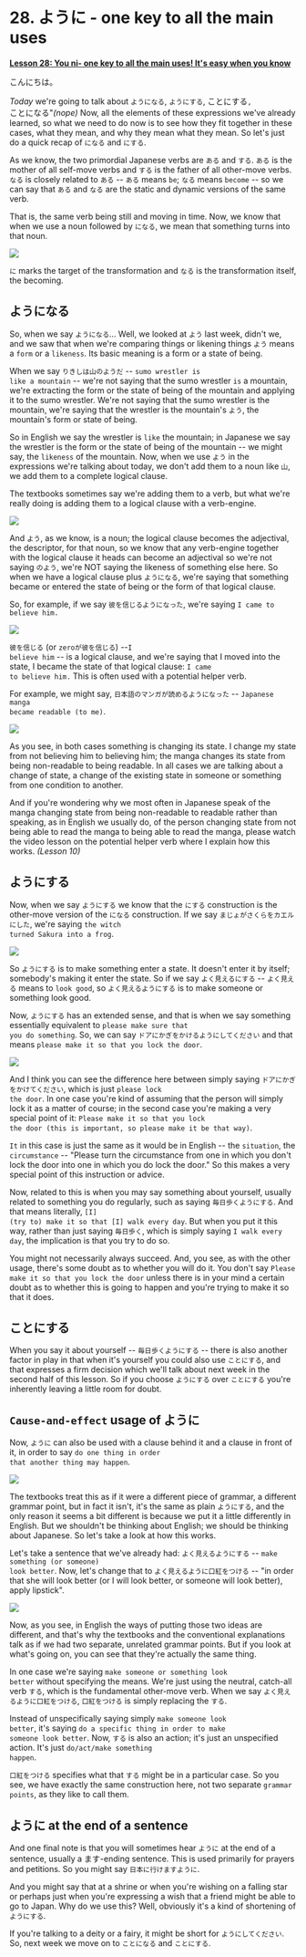 # **28. ように - one key to all the main uses**

[**Lesson 28: You ni- one key to all the main uses! It's easy when you know**](https://www.youtube.com/watch?v=IE7WgIOOGbM&list=PLg9uYxuZf8x_A-vcqqyOFZu06WlhnypWj&index=30&pp=iAQB)

こんにちは。

*Today* we're going to talk about <code>ようになる</code>, <code>ようにする</code>, ことにする<code>, </code>ことになる"*(nope)* Now, all the elements of these expressions we've already learned, so what we need to do now is to see how they fit together in these cases, what they mean, and why they mean what they mean. So let's just do a quick recap of <code>になる</code> and <code>にする</code>.

As we know, the two primordial Japanese verbs are <code>ある</code> and <code>する</code>. <code>ある</code> is the mother of all self-move verbs and <code>する</code> is the father of all other-move verbs. <code>なる</code> is closely related to <code>ある</code> -- <code>ある</code> means <code>be</code>; <code>なる</code> means <code>become</code> -- so we can say that <code>ある</code> and <code>なる</code> are the static and dynamic versions of the same verb.

That is, the same verb being still and moving in time. Now, we know that when we use a noun followed by <code>になる</code>, we mean that something turns into that noun.

![](media/image1038.webp)

<code>に</code> marks the target of the transformation and <code>なる</code> is the transformation itself, the becoming.

## ようになる

So, when we say <code>ようになる</code>... Well, we looked at <code>よう</code> last week, didn't we, and we saw that when we're comparing things or likening things <code>よう</code> means a <code>form</code> or a <code>likeness</code>. Its basic meaning is a form or a state of being.

When we say <code>りきしは山のようだ</code> -- <code>sumo wrestler is like a mountain</code> -- we're not saying that the sumo wrestler <code>is</code> a mountain, we're extracting the form or the state of being of the mountain and applying it to the sumo wrestler. We're not saying that the sumo wrestler is the mountain, we're saying that the wrestler is the mountain's <code>よう</code>, the mountain's form or state of being.

So in English we say the wrestler is <code>like</code> the mountain; in Japanese we say the wrestler is the form or the state of being of the mountain -- we might say, the <code>likeness</code> of the mountain. Now, when we use <code>よう</code> in the expressions we're talking about today, we don't add them to a noun like <code>山</code>, we add them to a complete logical clause.

The textbooks sometimes say we're adding them to a verb, but what we're really doing is adding them to a logical clause with a verb-engine.

![](media/image364.webp)

And <code>よう</code>, as we know, is a noun; the logical clause becomes the adjectival, the descriptor, for that noun, so we know that any verb-engine together with the logical clause it heads can become an adjectival so we're not saying <code>のよう</code>, we're NOT saying the likeness of something else here. So when we have a logical clause plus <code>ようになる</code>, we're saying that something became or entered the state of being or the form of that logical clause.

So, for example, if we say <code>彼を信じるようになった</code>, we're saying <code>I came to believe him.</code>

![](media/image893.webp)

<code>彼を信じる</code> (or <code>zeroが彼を信じる</code>) --<code>I believe him</code> -- is a logical clause, and we're saying that I moved into the state, I became the state of that logical clause: <code>I came to believe him.</code> This is often used with a potential helper verb.

For example, we might say, <code>日本語のマンガが読めるようになった</code> -- <code>Japanese manga became readable (to me)</code>.

![](media/image304.webp)

As you see, in both cases something is changing its state. I change my state from not believing him to believing him; the manga changes its state from being non-readable to being readable. In all cases we are talking about a change of state, a change of the existing state in someone or something from one condition to another.

And if you're wondering why we most often in Japanese speak of the manga changing state from being non-readable to readable rather than speaking, as in English we usually do, of the person changing state from not being able to read the manga to being able to read the manga, please watch the video lesson on the potential helper verb where I explain how this works. *(Lesson 10)*

## ようにする

Now, when we say <code>ようにする</code> we know that the <code>にする</code> construction is the other-move version of the <code>になる</code> construction. If we say <code>まじょがさくらをカエルにした</code>, we're saying <code>the witch turned Sakura into a frog</code>.

![](media/image93.webp)

So <code>ようにする</code> is to make something enter a state. It doesn't enter it by itself; somebody's making it enter the state. So if we say <code>よく見えるにする</code> -- <code>よく見える</code> means to <code>look good</code>, so <code>よく見えるようにする</code> is to make someone or something look good.

Now, <code>ようにする</code> has an extended sense, and that is when we say something essentially equivalent to <code>please make sure that you do something</code>. So, we can say <code>ドアにかぎをかけるようにしてください</code> and that means <code>please make it so that you lock the door</code>.

![](media/image771.webp)

And I think you can see the difference here between simply saying <code>ドアにかぎをかけてください</code>, which is just <code>please lock the door</code>. In one case you're kind of assuming that the person will simply lock it as a matter of course; in the second case you're making a very special point of it: <code>Please make it so that you lock the door (this is important, so please make it be that way)</code>.

<code>It</code> in this case is just the same as it would be in English -- the <code>situation</code>, the <code>circumstance</code> -- "Please turn the circumstance from one in which you don't lock the door into one in which you do lock the door." So this makes a very special point of this instruction or advice.

Now, related to this is when you may say something about yourself, usually related to something you do regularly, such as saying <code>毎日歩くようにする</code>. And that means literally, <code>\[I\] (try to) make it so that \[I\] walk every day</code>. But when you put it this way, rather than just saying <code>毎日歩く</code>, which is simply saying <code>I walk every day</code>, the implication is that you try to do so.

You might not necessarily always succeed. And, you see, as with the other usage, there's some doubt as to whether you will do it. You don't say <code>Please make it so that you lock the door</code> unless there is in your mind a certain doubt as to whether this is going to happen and you're trying to make it so that it does.

## ことにする

When you say it about yourself -- <code>毎日歩くようにする</code> -- there is also another factor in play in that when it's yourself you could also use <code>ことにする</code>, and that expresses a firm decision which we'll talk about next week in the second half of this lesson. So if you choose <code>ようにする</code> over <code>ことにする</code> you're inherently leaving a little room for doubt.

## <code>Cause-and-effect</code> usage of ように

Now, <code>ように</code> can also be used with a clause behind it and a clause in front of it, in order to say <code>do one thing in order that another thing may happen</code>.

![](media/image756.webp)

The textbooks treat this as if it were a different piece of grammar, a different grammar point, but in fact it isn't, it's the same as plain <code>ようにする</code>, and the only reason it seems a bit different is because we put it a little differently in English. But we shouldn't be thinking about English; we should be thinking about Japanese. So let's take a look at how this works.

Let's take a sentence that we've already had: <code>よく見えるようにする</code> -- <code>make something (or someone) look better</code>. Now, let's change that to <code>よく見えるように口紅をつける</code> -- "in order that she will look better (or I will look better, or someone will look better), apply lipstick".

![](media/image992.webp)

Now, as you see, in English the ways of putting those two ideas are different, and that's why the textbooks and the conventional explanations talk as if we had two separate, unrelated grammar points. But if you look at what's going on, you can see that they're actually the same thing.

In one case we're saying <code>make someone or something look better</code> without specifying the means. We're just using the neutral, catch-all verb <code>する</code>, which is the fundamental other-move verb. When we say <code>よく見えるように口紅をつける</code>, <code>口紅をつける</code> is simply replacing the <code>する</code>.

Instead of unspecifically saying simply <code>make someone look better</code>, it's saying <code>do a specific thing in order to make someone look better</code>. Now, <code>する</code> is also an action; it's just an unspecified action. It's just <code>do/act/make something happen</code>.

<code>口紅をつける</code> specifies what that <code>する</code> might be in a particular case. So you see, we have exactly the same construction here, not two separate <code>grammar points</code>, as they like to call them.

## ように at the end of a sentence

And one final note is that you will sometimes hear <code>ように</code> at the end of a sentence, usually a ます-ending sentence. This is used primarily for prayers and petitions. So you might say <code>日本に行けますように</code>.

And you might say that at a shrine or when you're wishing on a falling star or perhaps just when you're expressing a wish that a friend might be able to go to Japan. Why do we use this? Well, obviously it's a kind of shortening of <code>ようにする</code>.

If you're talking to a deity or a fairy, it might be short for <code>ようにしてください</code>. So, next week we move on to <code>ことになる</code> and <code>ことにする</code>.
